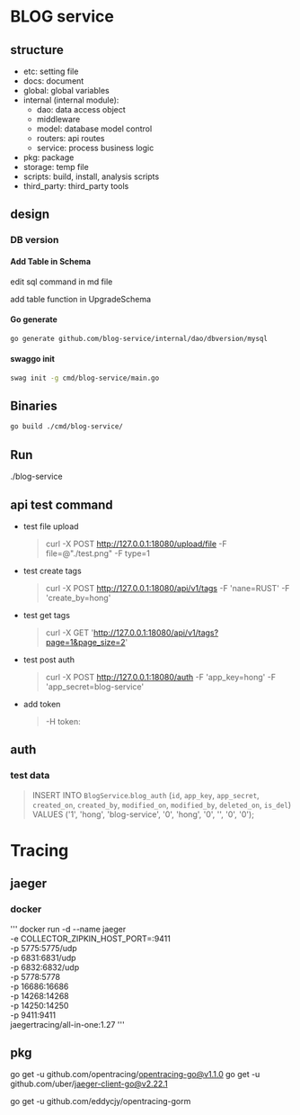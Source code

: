 # BLOG service

## structure

- etc: setting file
- docs: document
- global: global variables
- internal (internal module):
	<!-- TODO: -->
	- dao: data access object
	- middleware
	- model: database model control
	- routers: api routes
	- service: process business logic
- pkg: package
- storage: temp file
- scripts: build, install, analysis scripts
- third_party: third_party tools
## design

### DB version

#### Add Table in Schema

edit sql command in md file

add table function in UpgradeSchema

#### Go generate

```sh
go generate github.com/blog-service/internal/dao/dbversion/mysql
```

#### swaggo init

```sh
swag init -g cmd/blog-service/main.go
```

## Binaries

```sh
go build ./cmd/blog-service/
```

## Run

./blog-service


## api test command

- test file upload
	> curl -X POST http://127.0.0.1:18080/upload/file -F file=@"./test.png" -F type=1

- test create tags

	> curl -X POST http://127.0.0.1:18080/api/v1/tags -F 'nane=RUST' -F 'create_by=hong'

- test get tags

	> curl -X GET 'http://127.0.0.1:18080/api/v1/tags?page=1&page_size=2'

- test post auth

	> curl -X POST http://127.0.0.1:18080/auth -F 'app_key=hong' -F 'app_secret=blog-service'

- add token

	> -H token:<token>

## auth

### test data

> INSERT INTO `BlogService`.`blog_auth` (`id`, `app_key`, `app_secret`, `created_on`, `created_by`, `modified_on`, `modified_by`, `deleted_on`, `is_del`) VALUES ('1', 'hong', 'blog-service', '0', 'hong', '0', '', '0', '0');


# Tracing
## jaeger

### docker

'''
docker run -d --name jaeger \
 -e COLLECTOR_ZIPKIN_HOST_PORT=:9411 \
  -p 5775:5775/udp \
  -p 6831:6831/udp \
  -p 6832:6832/udp \
  -p 5778:5778 \
  -p 16686:16686 \
  -p 14268:14268 \
  -p 14250:14250 \
  -p 9411:9411 \
  jaegertracing/all-in-one:1.27
'''

## pkg

go get -u github.com/opentracing/opentracing-go@v1.1.0
go get -u github.com/uber/jaeger-client-go@v2.22.1

go get -u github.com/eddycjy/opentracing-gorm
